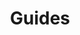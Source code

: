 ---
title: Guides
description: Consult the following guides for help with common subjects for using Enterprise Home Screen.  
layout: list-content-items.html
content-items:
    - type: section
      level: 4
      title: Download
      text: Links to current and prior EHS downloads 
      url: /ehs/2-3/download
    - type: section
      level: 4
      title: Install
      text: How to install EHS and what to expect when running for the first time
      url: /ehs/2-3/guide/setup
    - type: section
      level: 4
      title: Configure
      text: How to use the EnterpriseHomeScreen.XML configuration file
      url: /ehs/2-3/guide/settings
    - type: section
      level: 4
      title: Advanced Features
      text:  Kiosk mode, Secure mode, Admin mode and Certificate usage
      url: /ehs/2-3/guide/features
---